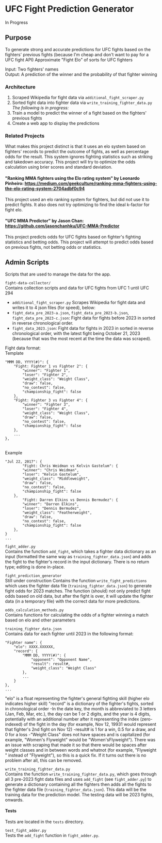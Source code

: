 # UFC Fight Prediction Generator
In Progress

## Purpose
To generate strong and accurate predictions for UFC fights based on the fighters' previous fights (because I'm cheap and don't want to pay for a UFC fight API)
Approximate "Fight Elo" of sorts for UFC fighters

Input: Two fighters' names <br>
Output: A prediction of the winner and the probability of that fighter winning

### Architecture

1. Scraped Wikipedia for fight data via ```additional_fight_scraper.py```
2. Sorted fight data into fighter data via ```write_training_fighter_data.py```<br>
<i>The following is in progress:</i>
3. Train a model to predict the winner of a fight based on the fighters' previous fights
4. Create a web app to display the predictions

### Related Projects
What makes this project distinct is that it uses an elo system based on fighters' records to predict the outcome of fights, as well as percentage odds for the result. This system ignores fighting statistics such as striking and takedown accuracy. This project will try to optimize the odds calculation using brier scores and standard deviation.

#### "Ranking MMA fighters using the Elo rating system" by Leonardo Pinheiro: https://medium.com/geekculture/ranking-mma-fighters-using-the-elo-rating-system-2704adbf0c94
This project used an elo ranking system for fighters, but did not use it to predict fights. It also does not try optimizing to find the ideal k-factor for fight elo.

#### "UFC MMA Predictor" by Jason Chan: https://github.com/jasonchanhku/UFC-MMA-Predictor
This project predicts odds for UFC fights based on fighter's fighting statistics and betting odds. This project will attempt to predict odds based on previous fights, not betting odds or statistics.

## Admin Scripts
Scripts that are used to manage the data for the app.

`fight-data-collector/` <br>
Contains collection scripts and data for UFC fights from UFC 1 until UFC 294
- `additional_fight_scraper.py` Scrapes Wikipedia for fight data and writes it to 4 json files (for speed), below:
- `fight_data_pre_2023-a.json`, `fight_data_pre_2023-b.json`, `fight_data_pre_2023-c.json`: Fight data for fights before 2023 in sorted in reverse chronological order.
- `fight_data_2023.json`: Fight data for fights in 2023 in sorted in reverse chronological order, with the latest fight being October 21, 2023 (because that was the most recent at the time the data was scraped).

Fight data format: <br>
    Template
    
    "MMM DD, YYYY(#)": {
        "Fight: Fighter 1 vs Fighter 2": {
            "winner": "Fighter 1",
            "loser": "Fighter 2",
            "weight_class": "Weight Class",
            "draw": false,
            "no_contest": false,
            "championship_fight": false
        },
        "Fight: Fighter 3 vs Fighter 4": {
            "winner": "Fighter 3",
            "loser": "Fighter 4",
            "weight_class": "Weight Class",
            "draw": false,
            "no_contest": false,
            "championship_fight": false
        },
        ...
    },
<br>Example

    "Jul 22, 2017": {
            "Fight: Chris Weidman vs Kelvin Gastelum": {
            "winner": "Chris Weidman",
            "loser": "Kelvin Gastelum",
            "weight_class": "Middleweight",
            "draw": false,
            "no_contest": false,
            "championship_fight": false
        },
            "Fight: Darren Elkins vs Dennis Bermudez": {
            "winner": "Darren Elkins",
            "loser": "Dennis Bermudez",
            "weight_class": "Featherweight",
            "draw": false,
            "no_contest": false,
            "championship_fight": false
        },
    }
    ...

`fight_adder.py`<br>
Contains the function `add_fight`, which takes a fighter data dictionary as an input (formatted the same way as `training_fighter_data.json`) and adds the fight to the fighter's record in the input dictionary. There is no return type; editing is done in-place.

`fight_prediction_generator`<br>
Still under construction
Contains the function `write_fight_predictions` which uses the fighter data file (`training_fighter_data.json`) to generate fight odds for 2023 matches. The function (should) not only predict fight odds based on old data, but after the fight is over, it will update the fighter data (in a temporary file) with the correct data for more predictions.

`odds_calculation_methods.py`<br>
Contains functions for calculating the odds of a fighter winning a match based on elo and other parameters

`training_fighter_data.json`<br>
Contains data for each fighter until 2023 in the following format:<br>

    "Fighter name": {
        "elo": XXXX.XXXXXX,
        "record": {
            "MMM DD, YYYY(#)": {
                "opponent": "Opponent Name",
                "result": result#,
                "weight_class": "Weight Class"
            },
            ...
        }
    },
    ...

"elo" is a float representing the fighter's general fighting skill (higher elo indicates higher skill)
"record" is a dictionary of the fighter's fights, sorted in chronological order
-In the date key, the month is abbreviated to 3 letters (Jan, Feb, Mar, etc.), the day can be 1 or 2 digits, and the year is 4 digits, potentially with an additional number after it representing the index (zero-indexed) of the fight in the day (for example, Nov 12, 19931 would represent that fighter's 2nd fight on Nov 12)
-result# is 1 for a win, 0.5 for a draw, and 0 for a loss
-"Weight Class" does not have spaces and is capitalized (for example, "Women's Flyweight" would be "Women'sFlyweight"). There was an issue with scraping that made it so that there would be spaces after weight classes and in between words and whatnot (for example, "Flyweight " instead of "Flyweight"), so this is a quick fix. If it turns out there is no problem after all, this can be removed.

`write_training_fighter_data.py`<br>
Contains the function `write_training_fighter_data.py`, which goes through all 3 pre-2023 fight data files and uses `add_fight` (see `fight_adder.py`) to generate a dictionary containing all the fighters then adds all the fights to the fighter data file (`training_fighter_data.json`).
This data will be the training data for the prediction model. The testing data will be 2023 fights, onwards.

#### Tests
Tests are located in the `tests` directory.

`test_fight_adder.py`<br>
Tests the `add_fight` function in `fight_adder.py`.